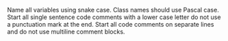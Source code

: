 Name all variables using snake case. Class names should use Pascal case.
Start all single sentence code comments with a lower case letter do not use a punctuation mark at the end. Start all code comments on separate lines and do not use multiline comment blocks.